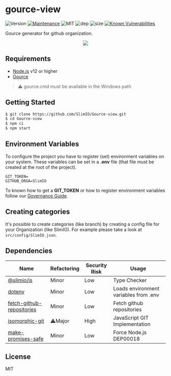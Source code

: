 # gource-view
![Version](https://img.shields.io/badge/dynamic/json.svg?url=https://raw.githubusercontent.com/SlimIO/Gource-view/master/package.json?token=Aeue0P3eryCYRikk9tHZScyXOpqtMvFIks5ca-XwwA%3D%3D&query=$.version&label=Version)
[![Maintenance](https://img.shields.io/badge/Maintained%3F-yes-green.svg)](https://github.com/SlimIO/Gource-view/commit-activity)
![MIT](https://img.shields.io/github/license/mashape/apistatus.svg)
![dep](https://img.shields.io/david/SlimIO/Gource-view.svg)
![size](https://img.shields.io/github/repo-size/SlimIO/Gource-view.svg)
[![Known Vulnerabilities](https://snyk.io/test/github/SlimIO/Gource-view/badge.svg?targetFile=package.json)](https://snyk.io/test/github/SlimIO/Gource-view?targetFile=package.json)

Gource generator for github organization.

<p align="center">
    <img src="https://i.imgur.com/dcyPhXg.png">
</p>

## Requirements
- [Node.js](https://nodejs.org/en/) v12 or higher
- [Gource](https://gource.io/)

> ⚠️ gource.cmd must be available in the Windows path

## Getting Started

```bash
$ git clone https://github.com/SlimIO/Gource-view.git
$ cd Gource-view
$ npm ci
$ npm start
```

## Environment Variables

To configure the project you have to register (set) environment variables on your system. These variables can be set in a **.env** file (that file must be created at the root of the project).
```
GIT_TOKEN=
GITHUB_ORGA=SlimIO
```

To known how to get a **GIT_TOKEN** or how to register environment variables follow our [Governance Guide](https://github.com/SlimIO/Governance/blob/master/docs/tooling.md#environment-variables).

## Creating categories
It's possible to create categories (like branch) by creating a config file for your Organization (like SlimIO). For example please take a look at `src/config/SlimIO.json`.

## Dependencies

|Name|Refactoring|Security Risk|Usage|
|---|---|---|---|
|[@slimio/is](https://github.com/SlimIO/is#readme)|Minor|Low|Type Checker|
|[dotenv](https://github.com/motdotla/dotenv)|Minor|Low|Loads environment variables from .env|
|[fetch-github-repositories](https://github.com/fraxken/fetch-github-repositories#readme)|Minor|Low|Fetch github repositories|
|[isomorphic-git](https://isomorphic-git.org/)|⚠️Major|High|JavaScript GIT Implementation|
|[make-promises-safe](https://github.com/mcollina/make-promises-safe#readme)|Minor|Low|Force Node.js DEP00018|

## License
MIT
